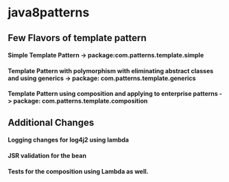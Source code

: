 # java8patterns

## Few Flavors of template pattern
#### Simple Template Pattern -> package:com.patterns.template.simple 
#### Template Pattern with polymorphism with eliminating abstract classes and using generics -> package: com.patterns.template.generics
#### Template Pattern using composition and applying to enterprise patterns -> package: com.patterns.template.composition

## Additional Changes
#### Logging changes for log4j2 using lambda
#### JSR validation for the bean
#### Tests for the composition using Lambda as well.
